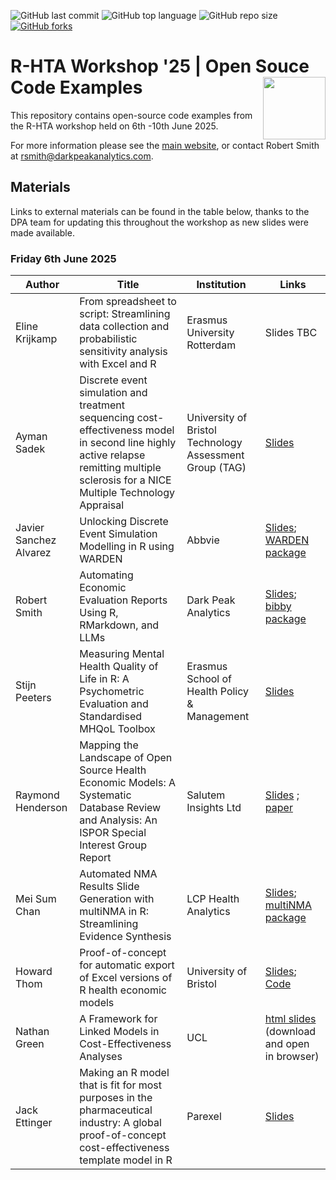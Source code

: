![GitHub last commit](https://img.shields.io/github/last-commit/r-hta/r-hta-workshop-2025?color=red&style=plastic)
![GitHub top language](https://img.shields.io/github/languages/top/r-hta/r-hta-workshop-2025?style=plastic)
![GitHub repo size](https://img.shields.io/github/repo-size/r-hta/r-hta-workshop-2025?style=plastic)
[![GitHub forks](https://img.shields.io/github/forks/r-hta/r-hta-workshop-2025?style=social&label=Fork&maxAge=2592000)](https://github.com/r-hta/r-hta-workshop-2024/network/)

# R-HTA Workshop '25 | Open Souce Code Examples <img src="https://github.com/r-hta/R-for-HTA-showcase-2021/blob/25ffbf3cb8c55234feb051ca1c85c06d0b4529ce/R_for_HTA_logo.png" align="right" width="100" />

This repository contains open-source code examples from the R-HTA workshop held on 6th -10th June 2025.

For more information please see the [main website](https://r-hta.org/project/workshop/), or contact Robert Smith at [rsmith@darkpeakanalytics.com](mailto:rsmith@darkpeakanalytics.com).

## Materials

Links to external materials can be found in the table below, thanks to the DPA team for updating this throughout the workshop as new slides were made available.

### Friday 6th June 2025

| Author                  | Title                                                                         | Institution                                          | Links           |
| ----------------        | ----------                                                                    |   ----------                                         |  ----------------- |
| Eline Krijkamp  | From spreadsheet to script: Streamlining data collection and probabilistic sensitivity analysis with Excel and R | Erasmus University Rotterdam       | Slides TBC            |
| Ayman Sadek	  | Discrete event simulation and treatment sequencing cost-effectiveness model in second line highly active relapse remitting multiple sclerosis for a NICE Multiple Technology Appraisal | University of Bristol Technology Assessment Group (TAG)       | [Slides](https://github.com/r-hta/r-hta-workshop-2025/blob/main/content/Ayman%20Sadek.pdf)
| Javier Sanchez Alvarez  | Unlocking Discrete Event Simulation Modelling in R using WARDEN | Abbvie       | [Slides](https://github.com/r-hta/r-hta-workshop-2025/blob/main/content/Javier%20Sanchez.pdf); [WARDEN package](https://jsanchezalv.github.io/WARDEN/)              |
| Robert Smith  | Automating Economic Evaluation Reports Using R, RMarkdown, and LLMs | Dark Peak Analytics       | [Slides](https://github.com/r-hta/r-hta-workshop-2025/blob/main/content/RobertSmith-AutomatedReporting.pdf); [bibby package](https://github.com/dark-peak-analytics/bibby)              |
| Stijn Peeters  | Measuring Mental Health Quality of Life in R: A Psychometric Evaluation and Standardised MHQoL Toolbox | Erasmus School of Health Policy & Management       | [Slides](https://stijnbpeeters.github.io/RforHTA/#/title-slide)              |
| Raymond Henderson  | Mapping the Landscape of Open Source Health Economic Models: A Systematic Database Review and Analysis: An ISPOR Special Interest Group Report | Salutem Insights Ltd       | [Slides](https://github.com/r-hta/r-hta-workshop-2025/blob/main/content/Raymond%20Henderson.pdf) ; [paper](https://www.sciencedirect.com/science/article/pii/S1098301525000609)           |
| Mei Sum Chan  | Automated NMA Results Slide Generation with multiNMA in R: Streamlining Evidence Synthesis | LCP Health Analytics       | [Slides](https://github.com/r-hta/r-hta-workshop-2025/blob/main/content/Mei%20Chan.pdf); [multiNMA package](https://dmphillippo.github.io/multinma/)              |
| Howard Thom  | Proof-of-concept for automatic export of Excel versions of R health economic models | University of Bristol       | [Slides](https://github.com/r-hta/r-hta-workshop-2025/blob/main/content/Howard%20Thom.pdf); [Code](https://github.com/Bogdasayen/R-to-Excel-POC)         |
| Nathan Green  | A Framework for Linked Models in Cost-Effectiveness Analyses | UCL       | [html slides](https://github.com/r-hta/r-hta-workshop-2025/blob/main/content/Nathan%20Green%20HTML.html) (download and open in browser)           |
| Jack Ettinger	  | Making an R model that is fit for most purposes in the pharmaceutical industry: A global proof-of-concept cost-effectiveness template model in R | Parexel       | [Slides](https://github.com/r-hta/r-hta-workshop-2025/blob/main/content/Jack%20Ettinger.pdf)              |
